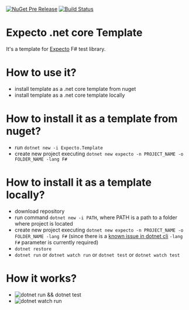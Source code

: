 [![NuGet Pre Release](https://buildstats.info/nuget/Expecto.Template?includePreReleases=true)](https://www.nuget.org/packages/Expecto.Template)
[![Build Status](https://travis-ci.org/MNie/Expecto.Template.svg?branch=master)](https://travis-ci.org/MNie/Expecto.Template)

# Expecto .net core Template
It's a template for [Expecto](https://github.com/haf/expecto) F# test library.

# How to use it?
* install template as a .net core template from nuget
* install template as a .net core template locally

# How to install it as a template from nuget?
* run `dotnet new -i Expecto.Template`
* create new project executing `dotnet new expecto -n PROJECT_NAME -o FOLDER_NAME -lang F#`

# How to install it as a template locally?
* download repository
* run command `dotnet new -i PATH`, where PATH is a path to a folder where project is located
* create new project executing `dotnet new expecto -n PROJECT_NAME -o FOLDER_NAME -lang F#` (since there is a [known issue in dotnet cli](https://github.com/dotnet/templating/issues/1401) `-lang F#` parameter is currently required)
* `dotnet restore`
* `dotnet run` or `dotnet watch run` or `dotnet test` or `dotnet watch test`

# How it works?
* ![dotnet run && dotnet test](https://raw.githubusercontent.com/MNie/Expecto.Template/master/images/expecto.gif)
* ![dotnet watch run](https://raw.githubusercontent.com/MNie/Expecto.Template/master/images/expectowatch.gif)
